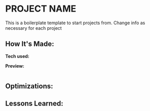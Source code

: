 # PROJECT NAME
This is a boilerplate template to start projects from. Change info as necessary for each project


## How It's Made:

**Tech used:** 

**Preview:**

<div align="center">
  <img src="assets/" alt="" />  
</div>


## Optimizations:


## Lessons Learned: